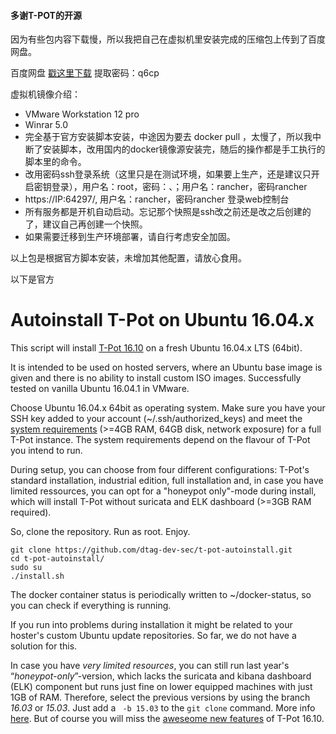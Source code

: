 #### 多谢T-POT的开源

因为有些包内容下载慢，所以我把自己在虚拟机里安装完成的压缩包上传到了百度网盘。

百度网盘 [戳这里下载](http://pan.baidu.com/s/1bpw5YYr) 提取密码：q6cp

虚拟机镜像介绍：

- VMware Workstation 12 pro
- Winrar 5.0
- 完全基于官方安装脚本安装，中途因为要去 docker pull ，太慢了，所以我中断了安装脚本，改用国内的docker镜像源安装完，随后的操作都是手工执行的脚本里的命令。
- 改用密码ssh登录系统（这里只是在测试环境，如果要上生产，还是建议只开启密钥登录），用户名：root，密码：、；用户名：rancher，密码rancher
- https://IP:64297/, 用户名：rancher，密码rancher 登录web控制台
- 所有服务都是开机自动启动。忘记那个快照是ssh改之前还是改之后创建的了，建议自己再创建一个快照。
- 如果需要迁移到生产环境部署，请自行考虑安全加固。

以上包是根据官方脚本安装，未增加其他配置，请放心食用。

以下是官方

# Autoinstall T-Pot on Ubuntu 16.04.x 
This script will install [T-Pot 16.10](http://dtag-dev-sec.github.io/mediator/feature/2016/10/31/t-pot-16.10.html) on a fresh Ubuntu 16.04.x LTS (64bit). 

It is intended to be used on hosted servers, where an Ubuntu base image is given and there is no ability to install custom ISO images. 
Successfully tested on vanilla Ubuntu 16.04.1 in VMware.

Choose Ubuntu 16.04.x 64bit as operating system. Make sure you have your SSH key added to your account (~/.ssh/authorized_keys) 
and meet the [system requirements](http://dtag-dev-sec.github.io/mediator/feature/2016/10/31/t-pot-16.10.html#requirements) (>=4GB RAM, 64GB disk, network exposure) for a full T-Pot instance. The system requirements depend on the flavour of T-Pot you intend to run. 

During setup, you can choose from four different configurations: T-Pot's standard installation, industrial edition, full installation and, in case you have limited ressources, you can opt for a "honeypot only"-mode during install, which will install T-Pot without suricata and ELK dashboard (>=3GB RAM required). 

So, clone the repository. Run as root. Enjoy.

    git clone https://github.com/dtag-dev-sec/t-pot-autoinstall.git
    cd t-pot-autoinstall/
    sudo su
    ./install.sh
    
The docker container status is periodically written to ~/docker-status, so you can check if everything is running. 

If you run into problems during installation it might be related to your hoster's custom Ubuntu update repositories. So far, we do not have a solution for this. 

In case you have *very limited resources*, you can still run last year's “*honeypot-only*”-version, which lacks the suricata and kibana dashboard (ELK) component but runs just fine on lower equipped machines with just 1GB of RAM. Therefore, select the previous versions by using the branch *16.03* or *15.03*. Just add a ` -b 15.03` to the `git clone` command. More info [here](https://github.com/dtag-dev-sec/t-pot-autoinstall/tree/15.03). But of course you will miss the [aweseome new features](http://dtag-dev-sec.github.io/mediator/feature/2016/10/31/t-pot-16.10.html#changelog) of T-Pot 16.10.
